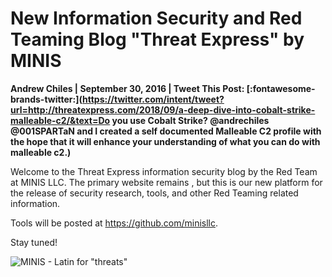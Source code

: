 # New Information Security and Red Teaming Blog "Threat Express" by MINIS

**Andrew Chiles | September 30, 2016 | Tweet This Post: [:fontawesome-brands-twitter:](https://twitter.com/intent/tweet?url=http://threatexpress.com/2018/09/a-deep-dive-into-cobalt-strike-malleable-c2/&text=Do you use Cobalt Strike? @andrechiles @001SPARTaN and I created a self documented Malleable C2 profile with the hope that it will enhance your understanding of what you can do with malleable c2.)**

Welcome to the Threat Express information security blog by the Red Team at MINIS LLC. The primary website remains , but this is our new platform for the release of security research, tools, and other Red Teaming related information.

Tools will be posted at https://github.com/minisllc.

Stay tuned!

![MINIS - Latin for "threats"](/img/icon-150x150.png)
